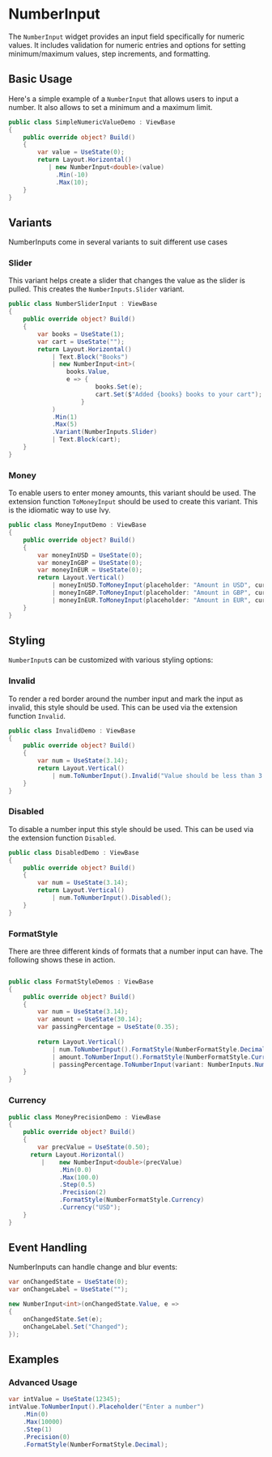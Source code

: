 # NumberInput
The `NumberInput` widget provides an input field specifically for numeric values. It includes validation for numeric entries and options for 
setting minimum/maximum values, step increments, and formatting.

## Basic Usage
Here's a simple example of a `NumberInput` that allows users to input a number. It also allows to set a minimum
and a maximum limit.

```csharp demo-below
public class SimpleNumericValueDemo : ViewBase
{
    public override object? Build()
    {
        var value = UseState(0);
        return Layout.Horizontal() 
           | new NumberInput<double>(value)
             .Min(-10)
             .Max(10);
    }
}
```

## Variants
NumberInputs come in several variants to suit different use cases

### Slider
This variant helps create a slider that changes the value as the slider is pulled.
This creates the `NumberInputs.Slider` variant.

```csharp demo-below
public class NumberSliderInput : ViewBase 
{
    public override object? Build()
    {        
        var books = UseState(1);
        var cart = UseState("");
        return Layout.Horizontal()
            | Text.Block("Books")
            | new NumberInput<int>(
                books.Value,
                e => {
                        books.Set(e);
                        cart.Set($"Added {books} books to your cart"); 
                    }
            )
            .Min(1)
            .Max(5)
            .Variant(NumberInputs.Slider)
            | Text.Block(cart);
    }
}
```


### Money
To enable users to enter money amounts, this variant should be used. The extension function `ToMoneyInput`
should be used to create this variant. This is the idiomatic way to use Ivy.

```csharp demo-below
public class MoneyInputDemo : ViewBase 
{
    public override object? Build()
    {
        var moneyInUSD = UseState(0);
        var moneyInGBP = UseState(0);
        var moneyInEUR = UseState(0);
        return Layout.Vertical()
            | moneyInUSD.ToMoneyInput(placeholder: "Amount in USD", currency : "USD")
            | moneyInGBP.ToMoneyInput(placeholder: "Amount in GBP", currency : "GBP")
            | moneyInEUR.ToMoneyInput(placeholder: "Amount in EUR", currency : "EUR");      
    }
}
```

## Styling
`NumberInput`s can be customized with various styling options:

### Invalid
To render a red border around the number input and mark the input as invalid, this style should be used.
This can be used via the extension function `Invalid`.

```csharp demo-below
public class InvalidDemo : ViewBase
{
    public override object? Build()
    {
        var num = UseState(3.14);
        return Layout.Vertical()
            | num.ToNumberInput().Invalid("Value should be less than 3.1");
    }
}
```

### Disabled
To disable a number input this style should be used. This can be used via the extension function `Disabled`.

```csharp demo-below
public class DisabledDemo : ViewBase
{
    public override object? Build()
    {
        var num = UseState(3.14);
        return Layout.Vertical()
            | num.ToNumberInput().Disabled();
    }
}
```

### FormatStyle
There are three different kinds of formats that a number input can have. The following shows these in action.

```csharp demo-below

public class FormatStyleDemos : ViewBase
{
    public override object? Build()
    {
        var num = UseState(3.14);
        var amount = UseState(30.14);
        var passingPercentage = UseState(0.35);
        
        return Layout.Vertical()
            | num.ToNumberInput().FormatStyle(NumberFormatStyle.Decimal)
            | amount.ToNumberInput().FormatStyle(NumberFormatStyle.Currency).Currency("GBP")
            | passingPercentage.ToNumberInput(variant: NumberInputs.Number).FormatStyle(NumberFormatStyle.Percent);
    }
}

```

### Currency

```csharp demo-below
public class MoneyPrecisionDemo : ViewBase
{
    public override object? Build()
    {
        var precValue = UseState(0.50);
      return Layout.Horizontal() 
         |    new NumberInput<double>(precValue)
              .Min(0.0)
              .Max(100.0)
              .Step(0.5)
              .Precision(2)
              .FormatStyle(NumberFormatStyle.Currency)
              .Currency("USD");
    }
}
```

## Event Handling
NumberInputs can handle change and blur events:

```csharp
var onChangedState = UseState(0);
var onChangeLabel = UseState("");

new NumberInput<int>(onChangedState.Value, e =>
{
    onChangedState.Set(e);
    onChangeLabel.Set("Changed");
});
```

<WidgetDocs Type="Ivy.NumberInput" ExtensionTypes="Ivy.NumberInputExtensions" SourceUrl="https://github.com/Ivy-Interactive/Ivy-Framework/blob/main/Ivy/Widgets/Inputs/NumberInput.cs"/>


## Examples

### Advanced Usage

```csharp
var intValue = UseState(12345);
intValue.ToNumberInput().Placeholder("Enter a number")
    .Min(0)
    .Max(10000)
    .Step(1)
    .Precision(0)
    .FormatStyle(NumberFormatStyle.Decimal);
``` 